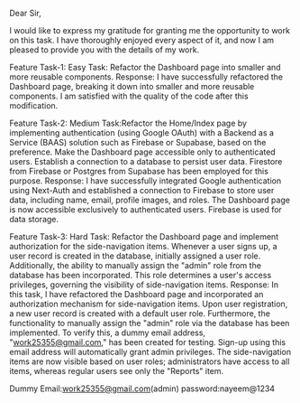 Dear Sir,

I would like to express my gratitude for granting me the opportunity to work on this task. I have thoroughly enjoyed every aspect of it, and now I am pleased to provide you with the details of my work.


Feature Task-1: Easy
Task: Refactor the Dashboard page into smaller and more reusable components.
Response: I have successfully refactored the Dashboard page, breaking it down into smaller and more reusable components. I am satisfied with the quality of the code after this modification.


Feature Task-2: Medium
Task:Refactor the Home/Index page by implementing authentication (using Google OAuth) with a Backend as a Service (BAAS) solution such as Firebase or Supabase, based on the preference.
Make the Dashboard page accessible only to authenticated users.
Establish a connection to a database to persist user data. Firestore from Firebase or Postgres from Supabase has been employed for this purpose.
Response: I have successfully integrated Google authentication using Next-Auth and established a connection to Firebase to store user data, including name, email, profile images, and roles. The Dashboard page is now accessible exclusively to authenticated users. Firebase is used for data storage.


Feature Task-3: Hard
Task: Refactor the Dashboard page and implement authorization for the side-navigation items. Whenever a user signs up, a user record is created in the database, initially assigned a user role. Additionally, the ability to manually assign the "admin" role from the database has been incorporated. This role determines a user's access privileges, governing the visibility of side-navigation items.
Response: In this task, I have refactored the Dashboard page and incorporated an authorization mechanism for side-navigation items. Upon user registration, a new user record is created with a default user role. Furthermore, the functionality to manually assign the "admin" role via the database has been implemented. To verify this, a dummy email address, "work25355@gmail.com," has been created for testing. Sign-up using this email address will automatically grant admin privileges. The side-navigation items are now visible based on user roles; administrators have access to all items, whereas regular users see only the "Reports" item.

Dummy Email:work25355@gmail.com(admin)
password:nayeem@1234